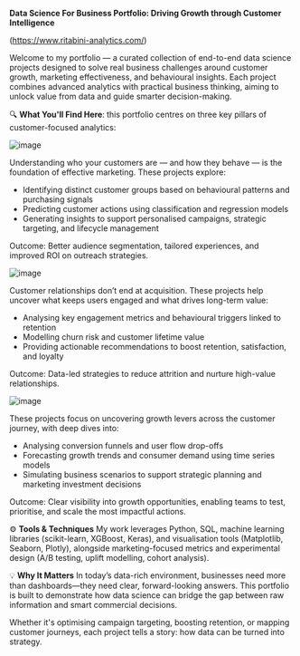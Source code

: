 **Data Science For Business Portfolio: Driving Growth through Customer Intelligence** 

(https://www.ritabini-analytics.com/)


Welcome to my portfolio — a curated collection of end-to-end data science projects designed to solve real business challenges around customer growth, marketing effectiveness, and behavioural insights. 
Each project combines advanced analytics with practical business thinking, aiming to unlock value from data and guide smarter decision-making.

🔍 **What You'll Find Here**: this portfolio centres on three key pillars of customer-focused analytics:

![image](https://github.com/user-attachments/assets/b998ea8a-6f45-466f-bf66-c7a0bb2711fa)  

Understanding who your customers are — and how they behave — is the foundation of effective marketing. These projects explore:

- Identifying distinct customer groups based on behavioural patterns and purchasing signals
- Predicting customer actions using classification and regression models
- Generating insights to support personalised campaigns, strategic targeting, and lifecycle management

Outcome: Better audience segmentation, tailored experiences, and improved ROI on outreach strategies.



![image](https://github.com/user-attachments/assets/e14491a3-2180-4510-9b82-aa7197c958b8)

Customer relationships don’t end at acquisition. These projects help uncover what keeps users engaged and what drives long-term value:

- Analysing key engagement metrics and behavioural triggers linked to retention
- Modelling churn risk and customer lifetime value
- Providing actionable recommendations to boost retention, satisfaction, and loyalty


Outcome: Data-led strategies to reduce attrition and nurture high-value relationships.



 ![image](https://github.com/user-attachments/assets/14b8348a-4366-4ba0-8446-21623b222b3b)

These projects focus on uncovering growth levers across the customer journey, with deep dives into:

- Analysing conversion funnels and user flow drop-offs
- Forecasting growth trends and consumer demand using time series models
- Simulating business scenarios to support strategic planning and marketing investment decisions

Outcome: Clear visibility into growth opportunities, enabling teams to test, prioritise, and scale the most impactful actions.

⚙️ **Tools & Techniques**
My work leverages Python, SQL, machine learning libraries (scikit-learn, XGBoost, Keras), and visualisation tools (Matplotlib, Seaborn, Plotly), alongside marketing-focused metrics and experimental design (A/B testing, uplift modelling, cohort analysis).

💡 **Why It Matters**
In today’s data-rich environment, businesses need more than dashboards—they need clear, forward-looking answers. This portfolio is built to demonstrate how data science can bridge the gap between raw information and smart commercial decisions.

Whether it's optimising campaign targeting, boosting retention, or mapping customer journeys, each project tells a story: how data can be turned into strategy.
